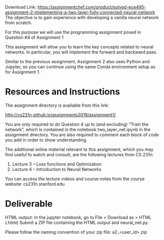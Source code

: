Download Link: https://assignmentchef.com/product/solved-ece495-assignment-2-implementing-a-two-layer-fully-connected-neural-network
<br>
The objective is to gain experience with developing a vanilla neural network from scratch.




For this purpose we will use the programming assignment posed in Question #4 of Assignment 1




This assignment will allow you to learn the key concepts related to neural networks. In particular, you will implement the forward and backward pass.




Similar to the previous assignment, Assignment 2 also uses Python and Jupyter, so you can continue using the same Conda environment setup as for Assignment 1.




<h1>Resources and Instructions</h1>




The assignment directory is available from this link:

http://cs231n.github.io/assignments2019/assignment1/




You are only required to do Question 4 up to (and excluding) “Train the network”, which is contained in the notebook two_layer_net.ipynb in the assignment directory. You are also required to comment each block of code you add in order to show understanding.




The additional online material relevant to this assignment, which you may find useful to watch and consult, are the following lectures from CS 231n:

<ol>

 <li>Lecture 3 – Loss functions and Optimization</li>

 <li>Lecture 4 – Introduction to Neural Networks</li>

</ol>




You can access the lecture videos and course notes from the course website: cs231n.stanford.edu




<h1>Deliverable</h1>




HTML output: In the jupyter notebook, go to File &gt; Download as &gt; HTML (.html) Submit a ZIP file containing the HTML output and neural_net.py.




Please follow the naming convention of your zip file: a2_&lt;user_id&gt;.zip
